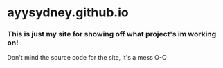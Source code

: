 # ayysydney.github.io

### This is just my site for showing off what project's im working on!
Don't mind the source code for the site, it's a mess O-O
